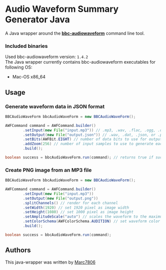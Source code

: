 # Audio Waveform Summary Generator Java
A Java wrapper around the **[bbc-audiowaveform](https://github.com/bbc/audiowaveform)** command line tool. 

### Included binaries
Used bbc-audiowaveform version: ```1.4.2```  
The Java wrapper currently contains bbc-audiowaveform executables for following OS:
* Mac-OS x86_64

## Usage
### Generate waveform data in JSON format
```java
BBCAudioWaveForm bbcAudioWaveForm = new BBCAudioWaveForm();

AWFCommand command = AWFCommand.builder()
        .setInput(new File("input.mp3")) // .mp3, .wav, .flac, .ogg, .oga, or .dat
        .setOutput(new File("output.json")) // .wav, .dat, .json, or .png
        .setBits(AWFBit.EIGHT) // number of data bits to use for output waveform data points
        .addZoom(256) // number of input samples to use to generate each output waveform data point
        .build();

boolean success = bbcAudioWaveForm.run(command); // returns true if success, otherwise false
```

### Create PNG image from an MP3 file
```java
BBCAudioWaveForm bbcAudioWaveForm = new BBCAudioWaveForm();

AWFCommand command = AWFCommand.builder()
        .setInput(new File("input.mp3"))
        .setOutput(new File("output.png"))
        .splitChannels() // render for each channel
        .setWidth(1920) // set 1920 pixel as image width
        .setHeight(1080) // set 1000 pixel as image height
        .setAmplitudeScale("auto") // scales the waveform to the maximum height
        .setColorSchema(AWFColorSchema.AUDITION) // set waveform color schema (default is audacity)
        .build();

boolean success = bbcAudioWaveForm.run(command);
```

## Authors
This java-wrapper was written by [Marc7806](https://github.com/marc7806/)